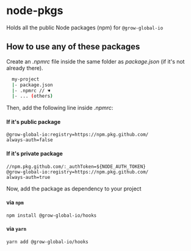 # node-pkgs
Holds all the public Node packages (npm) for `@grow-global-io`

## How to use any of these packages

Create an _.npmrc_ file inside the same folder as _package.json_ (if it's not already there).
```bash
  my-project
  |- package.json
  |- .npmrc // ☚ 
  |- ... (others)
```
Then, add the following line inside _.npmrc_:
#### If it's public package
```
@grow-global-io:registry=https://npm.pkg.github.com/
always-auth=false
```
#### If it's private package
```
//npm.pkg.github.com/:_authToken=${NODE_AUTH_TOKEN}
@grow-global-io:registry=https://npm.pkg.github.com/
always-auth=true
```

Now, add the package as dependency to your project

#### via `npm`

`npm install @grow-global-io/hooks`

#### via `yarn`

`yarn add @grow-global-io/hooks`
